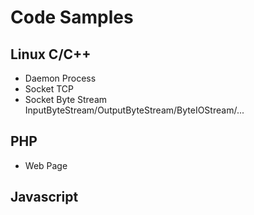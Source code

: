 # Code Samples

## Linux C/C++

- Daemon Process
- Socket TCP
- Socket Byte Stream InputByteStream/OutputByteStream/ByteIOStream/...

## PHP

- Web Page

## Javascript

